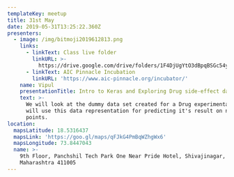 ```yaml
---
templateKey: meetup
title: 31st May
date: 2019-05-31T13:25:22.360Z
presenters:
  - image: /img/bitmoji2019612813.png
    links:
      - linkText: Class live folder
        linkURL: >-
          https://drive.google.com/drive/folders/1F4DjUgYtO3dBpqBSGc54yMGPB_uwypYn
      - linkText: AIC Pinnacle Incubation
        linkURL: 'https://www.aic-pinnacle.org/incubator/'
    name: Vipul
    presentationTitle: Intro to Keras and Exploring Drug side-effect datasets
    text: >-
      We will look at the dummy data set created for a Drug experimentation. And
      will use this data representation for predicting it's result on new data
      points. 
location:
  mapsLatitude: 18.5316437
  mapsLink: 'https://goo.gl/maps/qFJkG4PmBqWZhgWx6'
  mapsLongitude: 73.8447043
  name: >-
    9th Floor, Panchshil Tech Park One Near Pride Hotel, Shivajinagar, Pune,
    Maharashtra 411005
---
```


